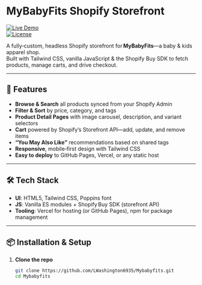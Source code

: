 # MyBabyFits Shopify Storefront

[![Live Demo](https://img.shields.io/badge/demo-live-purple)](https://mybabyfits-shopify.vercel.app)  
[![License](https://img.shields.io/badge/license-MIT-blue)](/LICENSE)

A fully‑custom, headless Shopify storefront for **MyBabyFits**—a baby & kids apparel shop.  
Built with Tailwind CSS, vanilla JavaScript & the Shopify Buy SDK to fetch products, manage carts, and drive checkout.

---

## 🚀 Features

- **Browse & Search** all products synced from your Shopify Admin  
- **Filter & Sort** by price, category, and tags  
- **Product Detail Pages** with image carousel, description, and variant selectors  
- **Cart** powered by Shopify’s Storefront API—add, update, and remove items  
- **“You May Also Like”** recommendations based on shared tags  
- **Responsive**, mobile‑first design with Tailwind CSS  
- **Easy to deploy** to GitHub Pages, Vercel, or any static host

---

## 🛠 Tech Stack

- **UI**: HTML5, Tailwind CSS, Poppins font  
- **JS**: Vanilla ES modules + Shopify Buy SDK (storefront API)  
- **Tooling**: Vercel for hosting (or GitHub Pages), npm for package management  

---

## 📦 Installation & Setup

1. **Clone the repo**  
   ```bash
   git clone https://github.com/LWashington6935/Mybabyfits.git
   cd Mybabyfits
